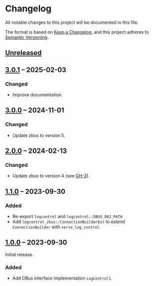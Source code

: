 # Changelog

All notable changes to this project will be documented in this file.

The format is based on [Keep a Changelog](https://keepachangelog.com/en/1.0.0/),
and this project adheres to [Semantic Versioning](https://semver.org/spec/v2.0.0.html).

## [Unreleased]

## [3.0.1] – 2025-02-03

### Changed
- Improve documentation.

## [3.0.0] – 2024-11-01

### Changed
- Update zbus to version 5.

## [2.0.0] – 2024-02-13

### Changed
- Update zbus to version 4 (see [GH-3]).

[GH-3]: https://github.com/swsnr/logcontrol.rs/pull/3

## [1.1.0] – 2023-09-30

### Added
- Re-export `logcontrol` and `logcontrol::DBUS_OBJ_PATH`.
- Add `logcontrol_zbus::ConnectionBuilderExt` to extend `ConnectionBuilder` with `serve_log_control`.

## [1.0.0] – 2023-09-30

Initial release.

### Added

- Add DBus interface implementation `LogControl1`.

[Unreleased]: https://github.com/swsnr/logcontrol.rs/compare/logcontrol-zbus-v3.0.1...HEAD
[3.0.1]: https://github.com/swsnr/logcontrol.rs/compare/logcontrol-zbus-v3.0.0...logcontrol-zbus-v3.0.1
[3.0.0]: https://github.com/swsnr/logcontrol.rs/compare/logcontrol-zbus-v2.0.0...logcontrol-zbus-v3.0.0
[2.0.0]: https://github.com/swsnr/logcontrol.rs/compare/logcontrol-zbus-v1.1.0...logcontrol-zbus-v2.0.0
[1.1.0]: https://github.com/swsnr/logcontrol.rs/compare/logcontrol-zbus-v1.0.0...logcontrol-zbus-v1.1.0
[1.0.0]: https://github.com/swsnr/logcontrol.rs/releases/tag/logcontrol-zbus-v1.0.0
